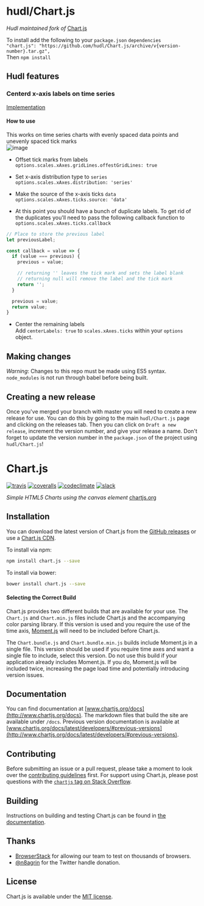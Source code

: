 # hudl/Chart.js
*Hudl maintained fork of* [Chart.js](http://www.chartjs.org)  

To install add the following to your `package.json` `dependencies`  
`"chart.js": "https://github.com/hudl/Chart.js/archive/v{version-number}.tar.gz",`  
Then `npm install`

## Hudl features
### Centerd x-axis labels on time series

[Implementation](https://github.com/hudl/Chart.js/pull/2)

#### How to use
This works on time series charts with evenly spaced data points and unevenly spaced tick marks  
![image](https://user-images.githubusercontent.com/8510089/36158893-0d37224c-10a3-11e8-94cb-247ce3766634.png)

* Offset tick marks from labels  
`options.scales.xAxes.gridLines.offestGridLines: true`

* Set x-axis distribution type to `series`  
`options.scales.xAxes.distribution: 'series'`

* Make the source of the x-axis ticks `data`  
`options.scales.xAxes.ticks.source: 'data'`

* At this point you should have a bunch of duplicate labels. To get rid of the duplicates you'll need to pass the following callback function to `options.scales.xAxes.ticks.callback`  
```javascript
// Place to store the previous label
let previousLabel;

const callback = value => {
  if (value === previous) {
    previous = value;

    // returning '' leaves the tick mark and sets the label blank
    // returning null will remove the label and the tick mark
    return '';
  }

  previous = value;
  return value;
}
```

* Center the remaining labels  
Add `centerLabels: true` to `scales.xAxes.ticks` within your `options` object.

## Making changes
*Warning*: Changes to this repo must be made using ES5 syntax. `node_modules` is not run through babel before being built.  

## Creating a new release
Once you've merged your branch with master you will need to create a new release for use. You can do this by going to the main `hudl/Chart.js` page and clicking on the releases tab. Then you can click on `Draft a new release`, increment the version number, and give your release a name. Don't forget to update the version number in the `package.json` of the project using `hudl/Chart.js`!

# Chart.js

[![travis](https://img.shields.io/travis/chartjs/Chart.js.svg?style=flat-square&maxAge=60)](https://travis-ci.org/chartjs/Chart.js) [![coveralls](https://img.shields.io/coveralls/chartjs/Chart.js.svg?style=flat-square&maxAge=600)](https://coveralls.io/github/chartjs/Chart.js?branch=master) [![codeclimate](https://img.shields.io/codeclimate/maintainability/chartjs/Chart.js.svg?style=flat-square&maxAge=600)](https://codeclimate.com/github/chartjs/Chart.js) [![slack](https://img.shields.io/badge/slack-chartjs-blue.svg?style=flat-square&maxAge=3600)](https://chartjs-slack.herokuapp.com/)

*Simple HTML5 Charts using the canvas element* [chartjs.org](http://www.chartjs.org)

## Installation

You can download the latest version of Chart.js from the [GitHub releases](https://github.com/chartjs/Chart.js/releases/latest) or use a [Chart.js CDN](https://cdnjs.com/libraries/Chart.js).

To install via npm:

```bash
npm install chart.js --save
```

To install via bower:
```bash
bower install chart.js --save
```

#### Selecting the Correct Build

Chart.js provides two different builds that are available for your use. The `Chart.js` and `Chart.min.js` files include Chart.js and the accompanying color parsing library. If this version is used and you require the use of the time axis, [Moment.js](http://momentjs.com/) will need to be included before Chart.js.

The `Chart.bundle.js` and `Chart.bundle.min.js` builds include Moment.js in a single file. This version should be used if you require time axes and want a single file to include, select this version. Do not use this build if your application already includes Moment.js. If you do, Moment.js will be included twice, increasing the page load time and potentially introducing version issues.

## Documentation

You can find documentation at [www.chartjs.org/docs](http://www.chartjs.org/docs). The markdown files that build the site are available under `/docs`. Previous version documentation is available at [www.chartjs.org/docs/latest/developers/#previous-versions](http://www.chartjs.org/docs/latest/developers/#previous-versions).

## Contributing

Before submitting an issue or a pull request, please take a moment to look over the [contributing guidelines](https://github.com/chartjs/Chart.js/blob/master/docs/developers/contributing.md) first. For support using Chart.js, please post questions with the [`chartjs` tag on Stack Overflow](http://stackoverflow.com/questions/tagged/chartjs).

## Building
Instructions on building and testing Chart.js can be found in [the documentation](https://github.com/chartjs/Chart.js/blob/master/docs/developers/contributing.md#building-and-testing).

## Thanks
- [BrowserStack](https://browserstack.com) for allowing our team to test on thousands of browsers.
- [@n8agrin](https://twitter.com/n8agrin) for the Twitter handle donation.

## License

Chart.js is available under the [MIT license](http://opensource.org/licenses/MIT).
